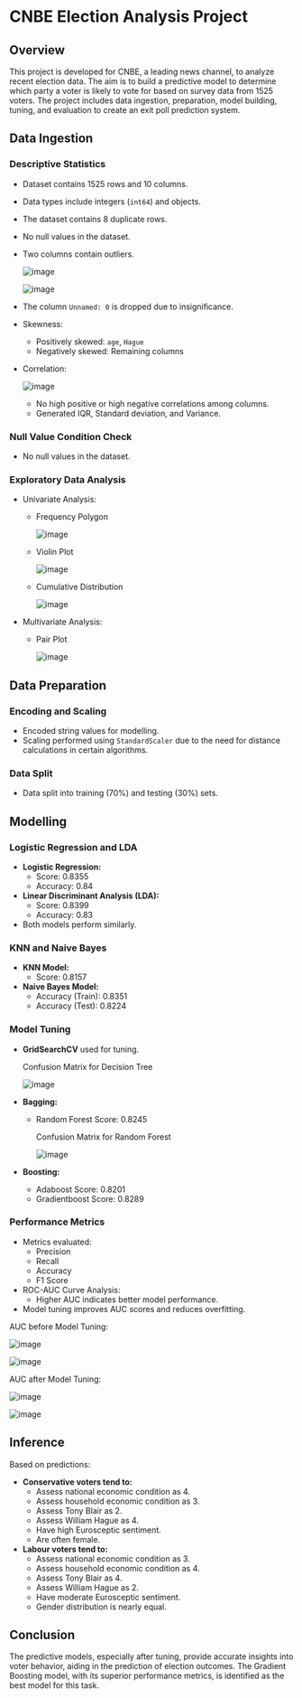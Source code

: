 # CNBE Election Analysis Project

## Overview

This project is developed for CNBE, a leading news channel, to analyze recent election data. The aim is to build a predictive model to determine which party a voter is likely to vote for based on survey data from 1525 voters. The project includes data ingestion, preparation, model building, tuning, and evaluation to create an exit poll prediction system.

## Data Ingestion

### Descriptive Statistics
- Dataset contains 1525 rows and 10 columns.
- Data types include integers (`int64`) and objects.
- The dataset contains 8 duplicate rows.
- No null values in the dataset.
- Two columns contain outliers.

  ![image](https://github.com/user-attachments/assets/9c5ef10f-4642-4a4b-ba12-b255824a02bf)

  ![image](https://github.com/user-attachments/assets/f6b10d94-74e1-4282-9f7b-6ad72b8796c8)
 
- The column `Unnamed: 0` is dropped due to insignificance.
- Skewness:
  - Positively skewed: `age`, `Hague`
  - Negatively skewed: Remaining columns
- Correlation:

  ![image](https://github.com/user-attachments/assets/5b9a75b0-a5a1-4b81-8c43-626bc76c6ffa)

  - No high positive or high negative correlations among columns.
  - Generated IQR, Standard deviation, and Variance.

### Null Value Condition Check
- No null values in the dataset.

### Exploratory Data Analysis
- Univariate Analysis:
  - Frequency Polygon

    ![image](https://github.com/user-attachments/assets/ffff33d0-e889-46fb-814b-16368893bcce)

  - Violin Plot
 
    ![image](https://github.com/user-attachments/assets/4171b6ef-72c2-407e-bf81-d4a84b8017c1)

  - Cumulative Distribution
 
    ![image](https://github.com/user-attachments/assets/50e8eadf-4864-4845-b4c9-f96bc291558d)

- Multivariate Analysis:
  - Pair Plot

    ![image](https://github.com/user-attachments/assets/f91ff771-dfb8-4198-a606-8ac09c5d382f)

## Data Preparation

### Encoding and Scaling
- Encoded string values for modelling.
- Scaling performed using `StandardScaler` due to the need for distance calculations in certain algorithms.
 
### Data Split
- Data split into training (70%) and testing (30%) sets.

## Modelling

### Logistic Regression and LDA
- **Logistic Regression:**
  - Score: 0.8355
  - Accuracy: 0.84
- **Linear Discriminant Analysis (LDA):**
  - Score: 0.8399
  - Accuracy: 0.83
- Both models perform similarly.

### KNN and Naive Bayes
- **KNN Model:**
  - Score: 0.8157
- **Naive Bayes Model:**
  - Accuracy (Train): 0.8351
  - Accuracy (Test): 0.8224

### Model Tuning
- **GridSearchCV** used for tuning.

  Confusion Matrix for Decision Tree

  ![image](https://github.com/user-attachments/assets/f838f650-c50f-4daf-8901-9963bd343fae)

- **Bagging:**
  - Random Forest Score: 0.8245
 
    Confusion Matrix for Random Forest

    ![image](https://github.com/user-attachments/assets/7094731c-ac9e-48d0-ae52-51d70147efcf)

- **Boosting:**
  - Adaboost Score: 0.8201
  - Gradientboost Score: 0.8289

### Performance Metrics
- Metrics evaluated:
  - Precision
  - Recall
  - Accuracy
  - F1 Score
- ROC-AUC Curve Analysis:
  - Higher AUC indicates better model performance.
- Model tuning improves AUC scores and reduces overfitting.

AUC before Model Tuning:

   ![image](https://github.com/user-attachments/assets/4f7a83f1-133d-4ba3-86fd-d59fe7847161)

   ![image](https://github.com/user-attachments/assets/22bfb496-c618-42e2-86ba-c78f1e9b1cdd)

AUC after Model Tuning:

   ![image](https://github.com/user-attachments/assets/f12bd2e6-07eb-4ff5-9ded-af891ef908df)

   ![image](https://github.com/user-attachments/assets/97020597-4620-4594-b568-a2163bc2c4a5)

## Inference

Based on predictions:
- **Conservative voters tend to:**
  - Assess national economic condition as 4.
  - Assess household economic condition as 3.
  - Assess Tony Blair as 2.
  - Assess William Hague as 4.
  - Have high Eurosceptic sentiment.
  - Are often female.
- **Labour voters tend to:**
  - Assess national economic condition as 3.
  - Assess household economic condition as 4.
  - Assess Tony Blair as 4.
  - Assess William Hague as 2.
  - Have moderate Eurosceptic sentiment.
  - Gender distribution is nearly equal.

## Conclusion

The predictive models, especially after tuning, provide accurate insights into voter behavior, aiding in the prediction of election outcomes. The Gradient Boosting model, with its superior performance metrics, is identified as the best model for this task.
